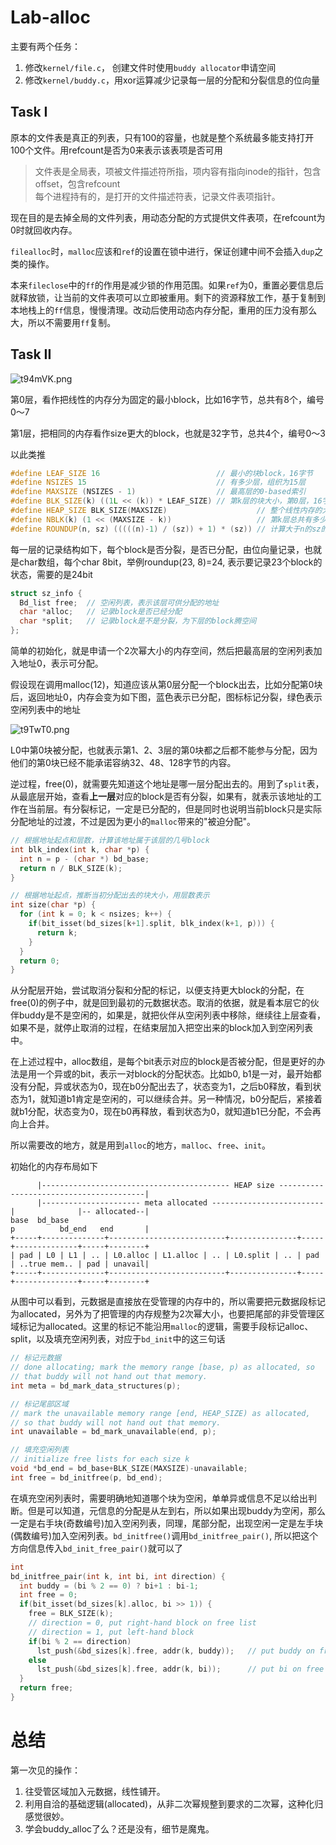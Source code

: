 # Lab-alloc

主要有两个任务：
1. 修改`kernel/file.c`， 创建文件时使用`buddy allocator`申请空间
2. 修改`kernel/buddy.c`，用xor运算减少记录每一层的分配和分裂信息的位向量

## Task I

原本的文件表是真正的列表，只有100的容量，也就是整个系统最多能支持打开100个文件。用refcount是否为0来表示该表项是否可用
> 文件表是全局表，项被文件描述符所指，项内容有指向inode的指针，包含offset，包含refcount  
> 每个进程持有的，是打开的文件描述符表，记录文件表项指针。


现在目的是去掉全局的文件列表，用动态分配的方式提供文件表项，在refcount为0时就回收内存。

`filealloc`时，`malloc`应该和`ref`的设置在锁中进行，保证创建中间不会插入`dup`之类的操作。

本来`fileclose`中的`ff`的作用是减少锁的作用范围。如果`ref`为0，重置必要信息后就释放锁，让当前的文件表项可以立即被重用。剩下的资源释放工作，基于复制到本地栈上的`ff`信息，慢慢清理。改动后使用动态内存分配，重用的压力没有那么大，所以不需要用`ff`复制。

## Task II

![t94mVK.png](https://s1.ax1x.com/2020/05/25/t94mVK.png)

第0层，看作把线性的内存分为固定的最小block，比如16字节，总共有8个，编号0～7  

第1层，把相同的内存看作size更大的block，也就是32字节，总共4个，编号0～3

以此类推

```cpp
#define LEAF_SIZE 16                          // 最小的块block，16字节
#define NSIZES 15                             // 有多少层，组织为15层
#define MAXSIZE (NSIZES - 1)                  // 最高层的0-based索引
#define BLK_SIZE(k) ((1L << (k)) * LEAF_SIZE) // 第k层的块大小，第0层，16字节，第1层，32字节，第2层，64字节…
#define HEAP_SIZE BLK_SIZE(MAXSIZE)                    // 整个线性内存的大小，也就是最高层(只有一个block)的大小
#define NBLK(k) (1 << (MAXSIZE - k))                   // 第k层总共有多少个块，最高层为1，次高层为2
#define ROUNDUP(n, sz) (((((n)-1) / (sz)) + 1) * (sz)) // 计算大于n的sz的倍数，求位向量的大小
```

每一层的记录结构如下，每个block是否分裂，是否已分配，由位向量记录，也就是char数组，每个char 8bit，举例roundup(23, 8)=24, 表示要记录23个block的状态，需要的是24bit

```cpp
struct sz_info {
  Bd_list free;  // 空闲列表，表示该层可供分配的地址
  char *alloc;   // 记录block是否已经分配
  char *split;   // 记录block是不是分裂，为下层的block腾空间
};
```

简单的初始化，就是申请一个2次幂大小的内存空间，然后把最高层的空闲列表加入地址0，表示可分配。

假设现在调用malloc(12)，知道应该从第0层分配一个block出去，比如分配第0块后，返回地址0，内存会变为如下图，蓝色表示已分配，图标标记分裂，绿色表示空闲列表中的地址

![t9TwT0.png](https://s1.ax1x.com/2020/05/25/t9TwT0.png)

L0中第0块被分配，也就表示第1、2、3层的第0块都之后都不能参与分配，因为他们的第0块已经不能承诺容纳32、48、128字节的内容。

逆过程，free(0)，就需要先知道这个地址是哪一层分配出去的。用到了`split`表，从最底层开始，查看**上一层**对应的block是否有分裂，如果有，就表示该地址的工作在当前层。有分裂标记，一定是已分配的，但是同时也说明当前block只是实际分配地址的过渡，不过是因为更小的`malloc`带来的"被迫分配"。

```cpp
// 根据地址起点和层数，计算该地址属于该层的几号block
int blk_index(int k, char *p) {
  int n = p - (char *) bd_base;
  return n / BLK_SIZE(k);
}

// 根据地址起点，推断当初分配出去的块大小，用层数表示
int size(char *p) {
  for (int k = 0; k < nsizes; k++) {
    if(bit_isset(bd_sizes[k+1].split, blk_index(k+1, p))) {
      return k;
    }
  }
  return 0;
}
```

从分配层开始，尝试取消分裂和分配的标记，以便支持更大block的分配，在free(0)的例子中，就是回到最初的元数据状态。取消的依据，就是看本层它的伙伴buddy是不是空闲的，如果是，就把伙伴从空闲列表中移除，继续往上层查看，如果不是，就停止取消的过程，在结束层加入把空出来的block加入到空闲列表中。

在上述过程中，alloc数组，是每个bit表示对应的block是否被分配，但是更好的办法是用一个异或的bit，表示一对block的分配状态。比如b0, b1是一对，最开始都没有分配，异或状态为0，现在b0分配出去了，状态变为1，之后b0释放，看到状态为1，就知道b1肯定是空闲的，可以继续合并。另一种情况，b0分配后，紧接着就b1分配，状态变为0，现在b0再释放，看到状态为0，就知道b1已分配，不会再向上合并。

所以需要改的地方，就是用到`alloc`的地方，`malloc`、`free`、`init`。

初始化的内存布局如下

```
      |------------------------------------------ HEAP size ----------------------------------------|
      |---------------------- meta allocated -------------------------|              |-- allocated--|
base  bd_base                                                         p          bd_end   end       |
+-----+--------------+--------------------------+---------------+-----+--------------+-----+--------+
| pad | L0 | L1 | .. | L0.alloc | L1.alloc | .. | L0.split | .. | pad | ..true mem.. | pad | unavail|
+-----+--------------+--------------------------+---------------+-----+--------------+-----+--------+
```

从图中可以看到，元数据是直接放在受管理的内存中的，所以需要把元数据段标记为allocated，另外为了把管理的内存规整为2次幂大小，也要把尾部的非受管理区域标记为allocated。这里的标记不能沿用`malloc`的逻辑，需要手段标记alloc、split，以及填充空闲列表，对应于`bd_init`中的这三句话

```cpp
// 标记元数据
// done allocating; mark the memory range [base, p) as allocated, so
// that buddy will not hand out that memory.
int meta = bd_mark_data_structures(p);

// 标记尾部区域
// mark the unavailable memory range [end, HEAP_SIZE) as allocated,
// so that buddy will not hand out that memory.
int unavailable = bd_mark_unavailable(end, p);

// 填充空闲列表
// initialize free lists for each size k
void *bd_end = bd_base+BLK_SIZE(MAXSIZE)-unavailable;
int free = bd_initfree(p, bd_end);
```

在填充空闲列表时，需要明确地知道哪个块为空闲，单单异或信息不足以给出判断。但是可以知道，元信息的分配是从左到右，所以如果出现buddy为空闲，那么一定是右手块(奇数编号)加入空闲列表，同理，尾部分配，出现空闲一定是左手块(偶数编号)加入空闲列表。`bd_initfree()`调用`bd_initfree_pair()`, 所以把这个方向信息传入`bd_init_free_pair()`就可以了
```cpp
int
bd_initfree_pair(int k, int bi, int direction) {
  int buddy = (bi % 2 == 0) ? bi+1 : bi-1;
  int free = 0;
  if(bit_isset(bd_sizes[k].alloc, bi >> 1)) {
    free = BLK_SIZE(k);
    // direction = 0, put right-hand block on free list
    // direction = 1, put left-hand block
    if(bi % 2 == direction) 
      lst_push(&bd_sizes[k].free, addr(k, buddy));   // put buddy on free list
    else
      lst_push(&bd_sizes[k].free, addr(k, bi));      // put bi on free list
  }
  return free;
}
```

# 总结

第一次见的操作：
1. 往受管区域加入元数据，线性铺开。
2. 利用自洽的基础逻辑(allocated)，从非二次幂规整到要求的二次幂，这种化归感觉很妙。
3. 学会buddy_alloc了么？还是没有，细节是魔鬼。